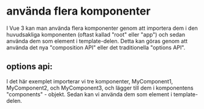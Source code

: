# använda flera komponenter

I Vue 3 kan man använda flera komponenter genom att importera dem i den huvudsakliga komponenten (oftast kallad "root" eller "app") och sedan använda dem som element i template-delen. Detta kan göras genom att använda det nya "composition API" eller det traditionella "options API".

## options api:

<template>

  <div>
    <MyComponent1 />
    <MyComponent2 />
    <MyComponent3 />
  </div>
</template>

<script>
import MyComponent1 from './MyComponent1.vue'
import MyComponent2 from './MyComponent2.vue'
import MyComponent3 from './MyComponent3.vue'

export default {
  components: {
    MyComponent1,
    MyComponent2,
    MyComponent3
  }
}
</script>

I det här exemplet importerar vi tre komponenter, MyComponent1, MyComponent2, och MyComponent3, och lägger till dem i komponentens "components" - objekt. Sedan kan vi använda dem som element i template-delen.

